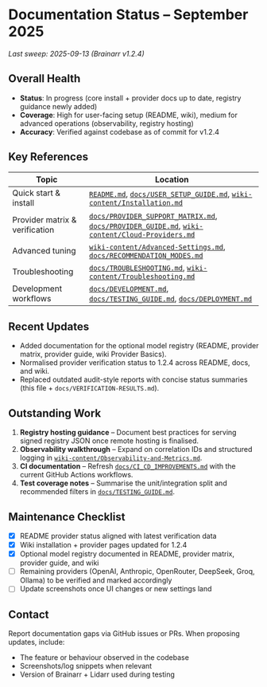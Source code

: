# Documentation Status – September 2025

_Last sweep: 2025-09-13 (Brainarr v1.2.4)_

## Overall Health

- **Status**: In progress (core install + provider docs up to date, registry guidance newly added)
- **Coverage**: High for user-facing setup (README, wiki), medium for advanced operations (observability, registry hosting)
- **Accuracy**: Verified against codebase as of commit for v1.2.4

## Key References

| Topic | Location |
|-------|----------|
| Quick start & install | [`README.md`](../README.md), [`docs/USER_SETUP_GUIDE.md`](USER_SETUP_GUIDE.md), [`wiki-content/Installation.md`](../wiki-content/Installation.md) |
| Provider matrix & verification | [`docs/PROVIDER_SUPPORT_MATRIX.md`](PROVIDER_SUPPORT_MATRIX.md), [`docs/PROVIDER_GUIDE.md`](PROVIDER_GUIDE.md), [`wiki-content/Cloud-Providers.md`](../wiki-content/Cloud-Providers.md) |
| Advanced tuning | [`wiki-content/Advanced-Settings.md`](../wiki-content/Advanced-Settings.md), [`docs/RECOMMENDATION_MODES.md`](RECOMMENDATION_MODES.md) |
| Troubleshooting | [`docs/TROUBLESHOOTING.md`](TROUBLESHOOTING.md), [`wiki-content/Troubleshooting.md`](../wiki-content/Troubleshooting.md) |
| Development workflows | [`docs/DEVELOPMENT.md`](../DEVELOPMENT.md), [`docs/TESTING_GUIDE.md`](TESTING_GUIDE.md), [`docs/DEPLOYMENT.md`](DEPLOYMENT.md) |

## Recent Updates

- Added documentation for the optional model registry (README, provider matrix, provider guide, wiki Provider Basics).
- Normalised provider verification status to 1.2.4 across README, docs, and wiki.
- Replaced outdated audit-style reports with concise status summaries (this file + `docs/VERIFICATION-RESULTS.md`).

## Outstanding Work

1. **Registry hosting guidance** – Document best practices for serving signed registry JSON once remote hosting is finalised.
2. **Observability walkthrough** – Expand on correlation IDs and structured logging in [`wiki-content/Observability-and-Metrics.md`](../wiki-content/Observability-and-Metrics.md).
3. **CI documentation** – Refresh [`docs/CI_CD_IMPROVEMENTS.md`](CI_CD_IMPROVEMENTS.md) with the current GitHub Actions workflows.
4. **Test coverage notes** – Summarise the unit/integration split and recommended filters in [`docs/TESTING_GUIDE.md`](TESTING_GUIDE.md).

## Maintenance Checklist

- [x] README provider status aligned with latest verification data
- [x] Wiki installation + provider pages updated for 1.2.4
- [x] Optional model registry documented in README, provider matrix, provider guide, and wiki
- [ ] Remaining providers (OpenAI, Anthropic, OpenRouter, DeepSeek, Groq, Ollama) to be verified and marked accordingly
- [ ] Update screenshots once UI changes or new settings land

## Contact

Report documentation gaps via GitHub issues or PRs. When proposing updates, include:

- The feature or behaviour observed in the codebase
- Screenshots/log snippets when relevant
- Version of Brainarr + Lidarr used during testing
